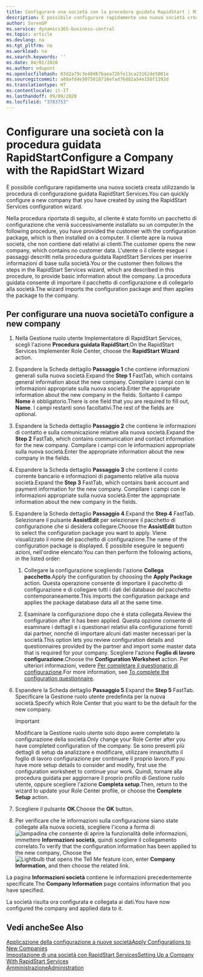 ```yaml
---
title: Configurare una società con la procedura guidata RapidStart | Microsoft Docs
description: È possibile configurare rapidamente una nuova società creata utilizzando la procedura di configurazione guidata RapidStart Services.
author: SorenGP
ms.service: dynamics365-business-central
ms.topic: article
ms.devlang: na
ms.tgt_pltfrm: na
ms.workload: na
ms.search.keywords: ''
ms.date: 04/01/2020
ms.author: edupont
ms.openlocfilehash: 03d2a79c3e40d67baea726fe13ca231624e5081e
ms.sourcegitcommit: a80afd4e5075018716efad76d82a54e158f1392d
ms.translationtype: HT
ms.contentlocale: it-IT
ms.lasthandoff: 09/09/2020
ms.locfileid: "3783753"
---
```

# <a name="configure-a-company-with-the-rapidstart-wizard"></a><span data-ttu-id="3e6cc-103">Configurare una società con la procedura guidata RapidStart</span><span class="sxs-lookup"><span data-stu-id="3e6cc-103">Configure a Company with the RapidStart Wizard</span></span>
<span data-ttu-id="3e6cc-104">È possibile configurare rapidamente una nuova società creata utilizzando la procedura di configurazione guidata RapidStart Services.</span><span class="sxs-lookup"><span data-stu-id="3e6cc-104">You can quickly configure a new company that you have created by using the RapidStart Services configuration wizard.</span></span>

<span data-ttu-id="3e6cc-105">Nella procedura riportata di seguito, al cliente è stato fornito un pacchetto di configurazione che verrà successivamente installato su un computer.</span><span class="sxs-lookup"><span data-stu-id="3e6cc-105">In the following procedure, you have provided the customer with the configuration package, which is then installed on a computer.</span></span> <span data-ttu-id="3e6cc-106">Il cliente apre la nuova società, che non contiene dati relativi ai clienti.</span><span class="sxs-lookup"><span data-stu-id="3e6cc-106">The customer opens the new company, which contains no customer data.</span></span> <span data-ttu-id="3e6cc-107">L'utente o il cliente esegue i passaggi descritti nella procedura guidata RapidStart Services per inserire informazioni di base sulla società.</span><span class="sxs-lookup"><span data-stu-id="3e6cc-107">You or the customer then follows the steps in the RapidStart Services wizard, which are described in this procedure, to provide basic information about the company.</span></span> <span data-ttu-id="3e6cc-108">La procedura guidata consente di importare il pacchetto di configurazione e di collegarlo alla società.</span><span class="sxs-lookup"><span data-stu-id="3e6cc-108">The wizard imports the configuration package and then applies the package to the company.</span></span>  

## <a name="to-configure-a-new-company"></a><span data-ttu-id="3e6cc-109">Per configurare una nuova società</span><span class="sxs-lookup"><span data-stu-id="3e6cc-109">To configure a new company</span></span>  
1. <span data-ttu-id="3e6cc-110">Nella Gestione ruolo utente Implementatore di RapidStart Services, scegli l'azione **Procedura guidata RapidStart**.</span><span class="sxs-lookup"><span data-stu-id="3e6cc-110">On the RapidStart Services Implementer Role Center, choose the **RapidStart Wizard** action.</span></span>  
2. <span data-ttu-id="3e6cc-111">Espandere la Scheda dettaglio **Passaggio 1** che contiene informazioni generali sulla nuova società.</span><span class="sxs-lookup"><span data-stu-id="3e6cc-111">Expand the **Step 1** FastTab, which contains general information about the new company.</span></span> <span data-ttu-id="3e6cc-112">Compilare i campi con le informazioni appropriate sulla nuova società.</span><span class="sxs-lookup"><span data-stu-id="3e6cc-112">Enter the appropriate information about the new company in the fields.</span></span> <span data-ttu-id="3e6cc-113">Soltanto il campo **Nome** è obbligatorio.</span><span class="sxs-lookup"><span data-stu-id="3e6cc-113">There is one field that you are required to fill out, **Name**.</span></span> <span data-ttu-id="3e6cc-114">I campi restanti sono facoltativi.</span><span class="sxs-lookup"><span data-stu-id="3e6cc-114">The rest of the fields are optional.</span></span>  
3. <span data-ttu-id="3e6cc-115">Espandere la Scheda dettaglio **Passaggio 2** che contiene le informazioni di contatto e sulla comunicazione relative alla nuova società.</span><span class="sxs-lookup"><span data-stu-id="3e6cc-115">Expand the **Step 2** FastTab, which contains communication and contact information for the new company.</span></span> <span data-ttu-id="3e6cc-116">Compilare i campi con le informazioni appropriate sulla nuova società.</span><span class="sxs-lookup"><span data-stu-id="3e6cc-116">Enter the appropriate information about the new company in the fields.</span></span>
4. <span data-ttu-id="3e6cc-117">Espandere la Scheda dettaglio **Passaggio 3** che contiene il conto corrente bancario e informazioni di pagamento relative alla nuova società.</span><span class="sxs-lookup"><span data-stu-id="3e6cc-117">Expand the **Step 3** FastTab, which contains bank account and payment information for the new company.</span></span> <span data-ttu-id="3e6cc-118">Compilare i campi con le informazioni appropriate sulla nuova società.</span><span class="sxs-lookup"><span data-stu-id="3e6cc-118">Enter the appropriate information about the new company in the fields.</span></span>  
5. <span data-ttu-id="3e6cc-119">Espandere la Scheda dettaglio **Passaggio 4**.</span><span class="sxs-lookup"><span data-stu-id="3e6cc-119">Expand the **Step 4** FastTab.</span></span> <span data-ttu-id="3e6cc-120">Selezionare il pulsante **AssistEdit** per selezionare il pacchetto di configurazione che si desidera collegare.</span><span class="sxs-lookup"><span data-stu-id="3e6cc-120">Choose the **AssistEdit** button to select the configuration package you want to apply.</span></span> <span data-ttu-id="3e6cc-121">Viene visualizzato il nome del pacchetto di configurazione.</span><span class="sxs-lookup"><span data-stu-id="3e6cc-121">The name of the configuration package is displayed.</span></span> <span data-ttu-id="3e6cc-122">È possibile eseguire le seguenti azioni, nell'ordine elencato:</span><span class="sxs-lookup"><span data-stu-id="3e6cc-122">You can then perform the following actions, in the listed order:</span></span>  

    1. <span data-ttu-id="3e6cc-123">Collegare la configurazione scegliendo l'azione **Collega pacchetto**.</span><span class="sxs-lookup"><span data-stu-id="3e6cc-123">Apply the configuration by choosing the **Apply Package** action.</span></span> <span data-ttu-id="3e6cc-124">Questa operazione consente di importare il pacchetto di configurazione e di collegare tutti i dati del database del pacchetto contemporaneamente.</span><span class="sxs-lookup"><span data-stu-id="3e6cc-124">This imports the configuration package and applies the package database data all at the same time.</span></span>  

    2. <span data-ttu-id="3e6cc-125">Esaminare la configurazione dopo che è stata collegata.</span><span class="sxs-lookup"><span data-stu-id="3e6cc-125">Review the configuration after it has been applied.</span></span> <span data-ttu-id="3e6cc-126">Questa opzione consente di esaminare i dettagli e i questionari relativi alla configurazione forniti dai partner, nonché di importare alcuni dati master necessari per la società.</span><span class="sxs-lookup"><span data-stu-id="3e6cc-126">This option lets you review configuration details and questionnaires provided by the partner and import some master data that is required for your company.</span></span> <span data-ttu-id="3e6cc-127">Scegliere l'azione **Foglio di lavoro configurazione**.</span><span class="sxs-lookup"><span data-stu-id="3e6cc-127">Choose the **Configuration Worksheet** action.</span></span> <span data-ttu-id="3e6cc-128">Per ulteriori informazioni, vedere [Per completare il questionario di configurazione](admin-gather-customer-setup-values.md#to-complete-the-configuration-questionnaire).</span><span class="sxs-lookup"><span data-stu-id="3e6cc-128">For more information, see [To complete the configuration questionnaire](admin-gather-customer-setup-values.md#to-complete-the-configuration-questionnaire).</span></span>  

6. <span data-ttu-id="3e6cc-129">Espandere la Scheda dettaglio **Passaggio 5**.</span><span class="sxs-lookup"><span data-stu-id="3e6cc-129">Expand the **Step 5** FastTab.</span></span> <span data-ttu-id="3e6cc-130">Specificare la Gestione ruolo utente predefinita per la nuova società.</span><span class="sxs-lookup"><span data-stu-id="3e6cc-130">Specify which Role Center that you want to be the default for the new company.</span></span>  

    > [!IMPORTANT]  
    >  <span data-ttu-id="3e6cc-131">Modificare la Gestione ruolo utente solo dopo avere completato la configurazione della società.</span><span class="sxs-lookup"><span data-stu-id="3e6cc-131">Only change your Role Center after you have completed configuration of the company.</span></span> <span data-ttu-id="3e6cc-132">Se sono presenti più dettagli di setup da analizzare e modificare, utilizzare innanzitutto il foglio di lavoro configurazione per continuare il proprio lavoro.</span><span class="sxs-lookup"><span data-stu-id="3e6cc-132">If you have more setup details to consider and modify, first use the configuration worksheet to continue your work.</span></span> <span data-ttu-id="3e6cc-133">Quindi, tornare alla procedura guidata per aggiornare il proprio profilo di Gestione ruolo utente, oppure scegliere l'azione **Completa setup**.</span><span class="sxs-lookup"><span data-stu-id="3e6cc-133">Then, return to the wizard to update your Role Center profile, or choose the **Complete Setup** action.</span></span>

7. <span data-ttu-id="3e6cc-134">Scegliere il pulsante **OK**.</span><span class="sxs-lookup"><span data-stu-id="3e6cc-134">Choose the **OK** button.</span></span>  
8. <span data-ttu-id="3e6cc-135">Per verificare che le informazioni sulla configurazione siano state collegate alla nuova società, scegliere l'icona a forma di ![lampadina che consente di aprire la funzionalità delle informazioni](media/ui-search/search_small.png "Informazioni sull'operazione che si desidera eseguire"), immettere **Informazioni società**, quindi scegliere il collegamento correlato.</span><span class="sxs-lookup"><span data-stu-id="3e6cc-135">To verify that the configuration information has been applied to the new company, Choose the ![Lightbulb that opens the Tell Me feature](media/ui-search/search_small.png "Tell me what you want to do") icon, enter **Company Information**, and then choose the related link.</span></span>

<span data-ttu-id="3e6cc-136">La pagina **Informazioni società** contiene le informazioni precedentemente specificate.</span><span class="sxs-lookup"><span data-stu-id="3e6cc-136">The **Company Information** page contains information that you have specified.</span></span>   

<span data-ttu-id="3e6cc-137">La società risulta ora configurata e collegata ai dati.</span><span class="sxs-lookup"><span data-stu-id="3e6cc-137">You have now configured the company and applied data to it.</span></span>  

## <a name="see-also"></a><span data-ttu-id="3e6cc-138">Vedi anche</span><span class="sxs-lookup"><span data-stu-id="3e6cc-138">See Also</span></span>  
[<span data-ttu-id="3e6cc-139">Applicazione della configurazione a nuove società</span><span class="sxs-lookup"><span data-stu-id="3e6cc-139">Apply Configurations to New Companies</span></span>](admin-apply-configuration-to-new-companies.md)  
[<span data-ttu-id="3e6cc-140">Impostazione di una società con RapidStart Services</span><span class="sxs-lookup"><span data-stu-id="3e6cc-140">Setting Up a Company With RapidStart Services</span></span>](admin-set-up-a-company-with-rapidstart.md)  
[<span data-ttu-id="3e6cc-141">Amministrazione</span><span class="sxs-lookup"><span data-stu-id="3e6cc-141">Administration</span></span>](admin-setup-and-administration.md)
